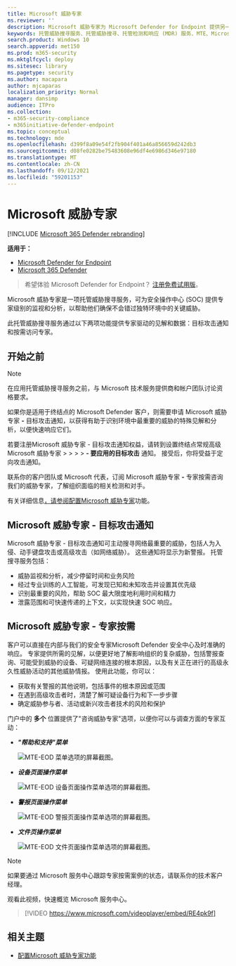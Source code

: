 ```yaml
---
title: Microsoft 威胁专家
ms.reviewer: ''
description: Microsoft 威胁专家为 Microsoft Defender for Endpoint 提供另一层专业技能。
keywords: 托管威胁搜寻服务、托管威胁搜寻、托管检测和响应 (MDR) 服务、MTE、Microsoft 威胁专家、MTE-TAN、目标攻击通知、目标攻击通知
search.product: Windows 10
search.appverid: met150
ms.prod: m365-security
ms.mktglfcycl: deploy
ms.sitesec: library
ms.pagetype: security
ms.author: macapara
author: mjcaparas
localization_priority: Normal
manager: dansimp
audience: ITPro
ms.collection:
- m365-security-compliance
- m365initiative-defender-endpoint
ms.topic: conceptual
ms.technology: mde
ms.openlocfilehash: d399f8a09e54f2fb904f401a46a856659d242db3
ms.sourcegitcommit: d08fe0282be75483608e96df4e6986d346e97180
ms.translationtype: MT
ms.contentlocale: zh-CN
ms.lasthandoff: 09/12/2021
ms.locfileid: "59201153"
---
```

# <a name="microsoft-threat-experts"></a>Microsoft 威胁专家

[!INCLUDE [Microsoft 365 Defender rebranding](../../includes/microsoft-defender.md)]

**适用于：**
- [Microsoft Defender for Endpoint](https://go.microsoft.com/fwlink/p/?linkid=2154037)
- [Microsoft 365 Defender](https://go.microsoft.com/fwlink/?linkid=2118804)

> 希望体验 Microsoft Defender for Endpoint？ [注册免费试用版](https://signup.microsoft.com/create-account/signup?products=7f379fee-c4f9-4278-b0a1-e4c8c2fcdf7e&ru=https://aka.ms/MDEp2OpenTrial?ocid=docs-wdatp-exposedapis-abovefoldlink)。

Microsoft 威胁专家是一项托管威胁搜寻服务，可为安全操作中心 (SOC) 提供专家级别的监视和分析，以帮助他们确保不会错过独特环境中的关键威胁。

此托管威胁搜寻服务通过以下两项功能提供专家驱动的见解和数据：目标攻击通知和按需访问专家。

## <a name="before-you-begin"></a>开始之前

> [!NOTE]
> 在应用托管威胁搜寻服务之前，与 Microsoft 技术服务提供商和帐户团队讨论资格要求。

如果你是适用于终结点的 Microsoft Defender 客户，则需要申请 Microsoft 威胁专家 **-** 目标攻击通知，以获得有助于识别环境中最重要的威胁的特殊见解和分析，以便快速响应它们。

若要注册Microsoft 威胁专家 - 目标攻击通知权益，请转到设置终结点常规高级Microsoft 威胁专家 \>  \>  \>  \> **- 要应用的目标攻击** 通知。 接受后，你将受益于定向攻击通知。

联系你的客户团队或 Microsoft 代表，订阅 Microsoft 威胁专家 **-** 专家按需咨询我们的威胁专家，了解组织面临的相关检测和对手。

有关详细信息[，请参阅配置Microsoft 威胁专家](/microsoft-365/security/defender-endpoint/configure-microsoft-threat-experts#before-you-begin)功能。

## <a name="microsoft-threat-experts---targeted-attack-notification"></a>Microsoft 威胁专家 - 目标攻击通知

Microsoft 威胁专家 - 目标攻击通知可主动搜寻网络最重要的威胁，包括人为入侵、动手键盘攻击或高级攻击（如网络威胁）。 这些通知将显示为新警报。 托管搜寻服务包括：

- 威胁监视和分析，减少停留时间和业务风险
- 经过专业训练的人工智能，可发现已知和未知攻击并设置其优先级
- 识别最重要的风险，帮助 SOC 最大限度地利用时间和精力
- 泄露范围和可快速传递的上下文，以实现快速 SOC 响应。

## <a name="microsoft-threat-experts---experts-on-demand"></a>Microsoft 威胁专家 - 专家按需

客户可以直接在内部与我们的安全专家Microsoft Defender 安全中心及时准确的响应。 专家提供所需的见解，以便更好地了解影响组织的复杂威胁，包括警报查询、可能受到威胁的设备、可疑网络连接的根本原因，以及有关正在进行的高级永久性威胁活动的其他威胁情报。 使用此功能，你可以：

- 获取有关警报的其他说明，包括事件的根本原因或范围
- 在遇到高级攻击者时，清楚了解可疑设备行为和下一步步骤
- 确定威胁参与者、活动或新兴攻击者技术的风险和保护

门户中的 **多个** 位置提供了"咨询威胁专家"选项，以便你可以与调查方面的专家互动：

- ***"帮助和支持"菜单***

  ![MTE-EOD 菜单选项的屏幕截图。](images/mte-eod-menu.png)

- ***设备页面操作菜单***

  ![MTE-EOD 设备页面操作菜单选项的屏幕截图。](images/mte-eod-machines.png)

- ***警报页面操作菜单***

  ![MTE-EOD 警报页面操作菜单选项的屏幕截图。](images/mte-eod-alerts.png)

- ***文件页操作菜单***

  ![MTE-EOD 文件页面操作菜单选项的屏幕截图。](images/mte-eod-file.png)

> [!NOTE]
> 如果要通过 Microsoft 服务中心跟踪专家按需案例的状态，请联系你的技术客户经理。

观看此视频，快速概览 Microsoft 服务中心。

> [!VIDEO https://www.microsoft.com/videoplayer/embed/RE4pk9f]

## <a name="related-topic"></a>相关主题

- [配置Microsoft 威胁专家功能](configure-microsoft-threat-experts.md)
